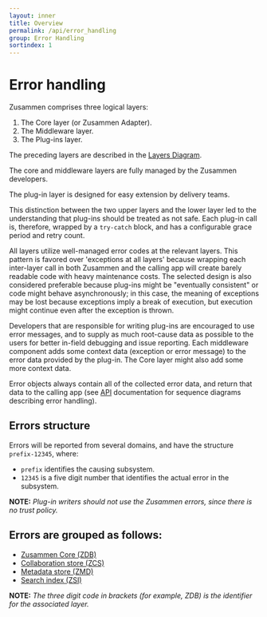 ```yaml
---
layout: inner
title: Overview
permalink: /api/error_handling
group: Error Handling
sortindex: 1
---
```

# Error handling

Zusammen comprises three logical layers:

1. The Core layer (or Zusammen Adapter).
2. The Middleware layer.
3. The Plug-ins layer. 

The preceding layers are described in the [Layers Diagram](../layersDiagram).

The core and middleware layers are fully managed by the Zusammen developers. 

The plug-in layer is designed for easy extension by delivery teams. 

This distinction between the two upper layers and the lower layer led to the understanding that plug-ins should be
treated as not safe. Each plug-in call is, therefore, wrapped by a `try-catch` block, and has a configurable grace period and retry count.

All layers utilize well-managed error codes at the relevant layers. This pattern is favored over 'exceptions at all layers' because wrapping each inter-layer call in both Zusammen and the calling app will
create barely readable code with heavy maintenance costs. The selected design is also considered preferable because plug-ins might be "eventually consistent" or code might behave 
asynchronously; in this case, the meaning of exceptions may be lost because exceptions imply a break of execution, but execution might continue 
even after the exception is thrown. 

Developers that are responsible for writing plug-ins are encouraged to use error messages, and to supply as much root-cause data as possible to the users for better in-field
debugging and issue reporting. Each middleware component adds some context data (exception or error message) to the error data provided by the plug-in. The Core layer might also add some more context data.

Error objects always contain all of the collected error data, and return that data to the calling app (see [API](../api) documentation for sequence diagrams describing error
handling). 

## Errors structure

Errors will be reported from several domains, and have the structure `prefix-12345`, where:
* `prefix` identifies the causing subsystem.
* `12345` is a five digit number that identifies the actual error in the subsystem.

**NOTE:** _Plug-in writers should not use the Zusammen errors, since there is no trust policy._

## Errors are grouped as follows: 

* [Zusammen Core (ZDB)](error_zdb)
* [Collaboration store (ZCS)](error_zcs)
* [Metadata store (ZMD)](error_zmd)
* [Search index (ZSI)](error_zsi)

**NOTE:** _The three digit code in brackets (for example, ZDB) is the identifier for the associated layer._
